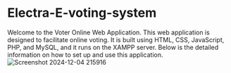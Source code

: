 # Electra-E-voting-system

Welcome to the Voter Online Web Application. This web application is designed to facilitate online voting. It is built using HTML, CSS, JavaScript, PHP, and MySQL, and it runs on the XAMPP server. Below is the detailed information on how to set up and use this application.
![Screenshot 2024-12-04 215916](https://github.com/preethu23456/assets/014d1af9-3749-4cb9-ab7a-0a5e5d7abe69)
